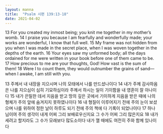 ```yaml
---
layout: manna
title:  "Psalm 시편 139:13-18"
date: 2021-04-02
---
```

13 For you created my inmost being;
    you knit me together in my mother’s womb.
14 I praise you because I am fearfully and wonderfully made;
    your works are wonderful,
    I know that full well.
15 My frame was not hidden from you
    when I was made in the secret place,
    when I was woven together in the depths of the earth.
16 Your eyes saw my unformed body;
    all the days ordained for me were written in your book
    before one of them came to be.
17 How precious to me are your thoughts, God!
    How vast is the sum of them!
18 Were I to count them,
    they would outnumber the grains of sand—
    when I awake, I am still with you.

13 주께서 내 내장을 지으시며 나의 모태에서 나를 만드셨나이다
14 내가 주께 감사하옴은 나를 지으심이 심히 기묘하심이라 주께서 하시는 일이 기이함을 내 영혼이 잘 아나이다
15 내가 은밀한 데서 지음을 받고 땅의 깊은 곳에서 기이하게 지음을 받은 때에 나의 형체가 주의 앞에 숨겨지지 못하였나이다
16 내 형질이 이루어지기 전에 주의 눈이 보셨으며 나를 위하여 정한 날이 하루도 되기 전에 주의 책에 다 기록이 되었나이다
17 하나님이여 주의 생각이 내게 어찌 그리 보배로우신지요 그 수가 어찌 그리 많은지요
18 내가 세려고 할지라도 그 수가 모래보다 많도소이다 내가 깰 때에도 여전히 주와 함께 있나이다
